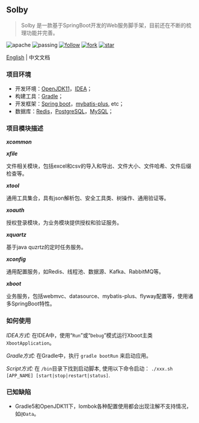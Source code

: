 ## Solby

> Solby 是一款基于SpringBoot开发的Web服务脚手架，目前还在不断的梳理功能并完善。

![apache](http://jaywcjlove.github.io/sb/license/apache.svg)     ![passing](http://jaywcjlove.github.io/sb/build/passing.svg)   [![follow](http://jaywcjlove.github.io/sb/github/w-follow.svg)](https://github.com/acehjm/solby/blob/master/README.md)      [![fork](http://jaywcjlove.github.io/sb/github/w-fork.svg)](https://github.com/acehjm/solby/blob/master/README.md)    [![star](http://jaywcjlove.github.io/sb/github/w-star.svg)](https://github.com/acehjm/solby/blob/master/README.md)

[English]() | 中文文档

### 项目环境

- 开发环境：[OpenJDK11](https://openjdk.java.net/projects/jdk/11)，[IDEA](https://www.jetbrains.com/idea/)；
- 构建工具：[Gradle](https://gradle.org/)；
- 开发框架：[Spring boot](https://spring.io/projects/spring-boot)，[mybatis-plus](https://github.com/baomidou/mybatis-plus), etc；
- 数据库：[Redis](https://redis.io/)，[PostgreSQL](https://www.postgresql.org/)，[MySQL](https://www.mysql.com/)；

### 项目模块描述

***xcommon***

***xfile*** 

文件相关模块，包括excel和csv的导入和导出、文件大小、文件哈希、文件后缀检查等。

***xtool***

通用工具集合，具有json解析包、安全工具类、树操作、通用验证等。

***xoauth***

授权登录模块，为业务模块提供授权和验证服务。

***xquartz***

基于java quzrtz的定时任务服务。

***xconfig***

通用配置服务，如Redis、线程池、数据源、Kafka、RabbitMQ等。

***xboot***

业务服务，包括webmvc、datasource、mybatis-plus、flyway配置等，使用诸多SpringBoot特性。

### 如何使用

*IDEA方式:* 在IDEA中，使用“`Run`”或“`Debug`”模式运行Xboot主类`XbootApplication`。

*Gradle方式:* 在Gradle中，执行 `gradle bootRun` 来启动应用。

*Script方式:*  在 `/bin`目录下找到启动脚本, 使用以下命令启动： `./xxx.sh [APP_NAME] [start|stop|restart|status]`.

### 已知缺陷

- Gradle5和OpenJDK11下，lombok各种配置使用都会出现注解不支持情况，如`@Data`。
